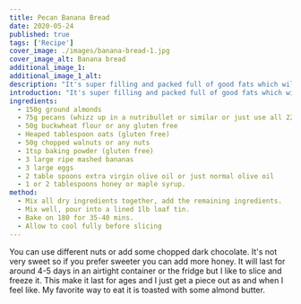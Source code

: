 ```yaml
---
title: Pecan Banana Bread
date: 2020-05-24
published: true
tags: ['Recipe']
cover_image: ./images/banana-bread-1.jpg
cover_image_alt: Banana bread
additional_image_1:
additional_image_1_alt:
description: "It's super filling and packed full of good fats which will keep you full and help stabilise blood sugar. Great for breakfast or as an afternoon snack."
introduction: "It's super filling and packed full of good fats which will keep you full and help stabilise blood sugar. Great for breakfast or as an afternoon snack."
ingredients:
  - 150g ground almonds
  - 75g pecans (whizz up in a nutribullet or similar or just use all 225g ground almonds
  - 50g buckwheat flour or any gluten free
  - Heaped tablespoon oats (gluten free)
  - 50g chopped walnuts or any nuts
  - 1tsp baking powder (gluten free)
  - 3 large ripe mashed bananas
  - 3 large eggs
  - 2 table spoons extra virgin olive oil or just normal olive oil
  - 1 or 2 tablespoons honey or maple syrup.
method:
  - Mix all dry ingredients together, add the remaining ingredients.
  - Mix well, pour into a lined 1lb loaf tin.
  - Bake on 180 for 35-40 mins.
  - Allow to cool fully before slicing
---
```

You can use different nuts or add some chopped dark chocolate. It's not very sweet so if you prefer sweeter you can add more honey. It will last for around 4-5 days in an airtight container or the fridge but I like to slice and freeze it. This make it last for ages and I just get a piece out as and when I feel like.  My favorite way to eat it is toasted with some almond butter.